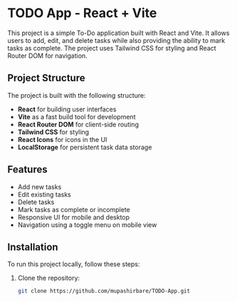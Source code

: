 # TODO App - React + Vite

This project is a simple To-Do application built with React and Vite. It allows users to add, edit, and delete tasks while also providing the ability to mark tasks as complete. The project uses Tailwind CSS for styling and React Router DOM for navigation.

## Project Structure

The project is built with the following structure:

- **React** for building user interfaces
- **Vite** as a fast build tool for development
- **React Router DOM** for client-side routing
- **Tailwind CSS** for styling
- **React Icons** for icons in the UI
- **LocalStorage** for persistent task data storage

## Features

- Add new tasks
- Edit existing tasks
- Delete tasks
- Mark tasks as complete or incomplete
- Responsive UI for mobile and desktop
- Navigation using a toggle menu on mobile view

## Installation

To run this project locally, follow these steps:

1. Clone the repository:

   ```bash
   git clone https://github.com/mupashirbare/TODO-App.git
